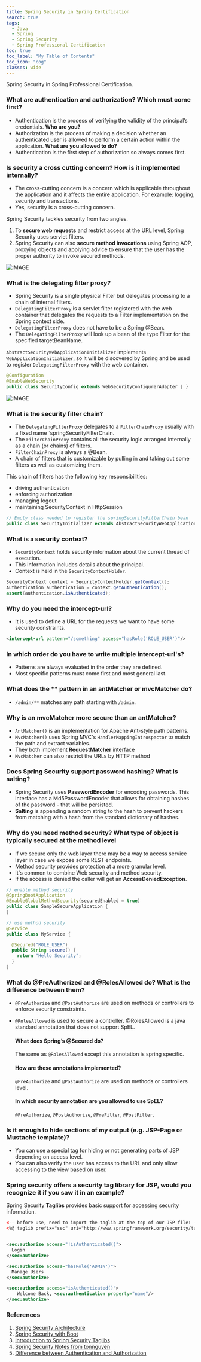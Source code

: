 ```yaml
---
title: Spring Security in Spring Certification
search: true
tags: 
  - Java
  - Spring
  - Spring Security
  - Spring Professional Certification
toc: true
toc_label: "My Table of Contents"
toc_icon: "cog"
classes: wide
---
```


Spring Security in Spring Professional Certification.

### What are authentication and authorization? Which must come first?  
 - Authentication is the process of verifying the validity of the principal’s credentials. **Who are you?**
 - Authorization is the process of making a decision whether an authenticated user is allowed to perform a certain action within the application. **What are you allowed to do?**
 - Authentication is the first step of authorization so always comes first.	

### Is security a cross cutting concern? How is it implemented internally?  
- The cross-cutting concern is a concern which is applicable throughout the application and it affects the entire application. For example: logging, security and transactions.
- Yes, security is a cross-cutting concern.

Spring Security tackles security from two angles. 

1. To **secure web requests** and restrict access at the URL level, Spring Security uses servlet filters. 
2. Spring Security can also **secure method invocations** using Spring AOP, proxying objects and applying advice to ensure that the user has the proper authority to invoke secured methods.

![IMAGE](https://i.loli.net/2019/06/08/5cfb89f9a75c570368.jpg)
### What is the delegating filter proxy?

- Spring Security is a single physical Filter but delegates processing to a chain of internal filters.
- `DelegatingFilterProxy` is a servlet filter registered with the web container that delegates the requests to a Filter implementation on the Spring context side.
- `DelegatingFilterProxy` does not have to be a Spring @Bean.
- The `DelegatingFilterProxy` will look up a bean of the type Filter for the specified targetBeanName.

`AbstractSecurityWebApplicationInitializer` implements `WebApplicationInitializer`, so it will be discovered by Spring and be used to register `DelegatingFilterProxy` with the web container.

```java
@Configuration 
@EnableWebSecurity 
public class SecurityConfig extends WebSecurityConfigurerAdapter { }
```

![IMAGE](https://i.loli.net/2019/06/08/5cfb80575a44e95751.jpg)


### What is the security filter chain?

- The `DelegatingFilterProxy` delegates to a `FilterChainProxy` usually with a fixed name  `springSecurityFilterChain.
- The `FilterChainProxy` contains all the security logic arranged internally as a chain (or chains) of filters. 
- `FilterChainProxy` is always a @Bean.
-  A chain of filters that is customizable by pulling in and taking out some filters as well as customizing them.

This chain of filters has the following key responsibilities:

- driving authentication
- enforcing authorization
- managing logout
- maintaining SecurityContext in HttpSession

```java
// Empty class needed to register the springSecurityFilterChain bean 
public class SecurityInitializer extends AbstractSecurityWebApplicationInitializer { }
```

### What is a security context?

- `SecurityContext` holds security information about the current thread of execution. 
- This information includes details about the principal. 
- Context is held in the `SecurityContextHolder`.

```java
SecurityContext context = SecurityContextHolder.getContext();
Authentication authentication = context.getAuthentication();
assert(authentication.isAuthenticated);
```

### Why do you need the intercept-url?
- It is used to define a URL for the requests we want to have some security constraints.

```xml
<intercept-url pattern="/something" access="hasRole('ROLE_USER')"/>
```

### In which order do you have to write multiple intercept-url's?

- Patterns are always evaluated in the order they are defined. 
- Most specific patterns must come first and most general last.

### What does the ** pattern in an antMatcher or mvcMatcher do?

- `/admin/**` matches any path starting with `/admin`.

### Why is an mvcMatcher more secure than an antMatcher?

- `AntMatcher()` is an implementation for Apache Ant-style path patterns. 
- `MvcMatcher()` uses Spring MVC's `HandlerMappingIntrospector` to match the path and extract variables.
- They both implement **RequestMatcher** interface
- `MvcMatcher` can also restrict the URLs by HTTP method

### Does Spring Security support password hashing? What is salting?

- Spring Security uses **PasswordEncoder** for encoding passwords. This interface has a Md5PasswordEncoder that allows for obtaining hashes of the password - that will be persisted.
- **Salting** is appending a  random string to the hash to prevent hackers from matching with a hash from the standard dictionary of hashes.

### Why do you need method security? What type of object is typically secured at the method level

- If we secure only the web layer there may be a way to access service layer in case we expose some REST endpoints. 
- Method security provides protection at a more granular level.
- It's common to combine Web security and method security. 
- If the access is denied the caller will get an **AccessDeniedException**.

```java
// enable method security
@SpringBootApplication
@EnableGlobalMethodSecurity(securedEnabled = true)
public class SampleSecureApplication {
}

// use method security
@Service
public class MyService {

  @Secured("ROLE_USER")
  public String secure() {
    return "Hello Security";
  }
}
```

### What do @PreAuthorized and @RolesAllowed do? What is the difference between them?

- `@PreAuthorize` and `@PostAuthorize` are used on methods or controllers to enforce security constraints. 
- `@RolesAllowed` is used to secure a controller. @RolesAllowed is a java standard annotation that does not support SpEL. 

  #### What does Spring’s @Secured do?
    The same as `@RolesAllowed` except this annotation is spring specific.

  #### How are these annotations implemented?
    `@PreAuthorize` and `@PostAuthorize` are used on methods or controllers level.

  #### In which security annotation are you allowed to use SpEL?
    `@PreAuthorize`, `@PostAuthorize`, `@PreFilter`, `@PostFilter`.

### Is it enough to hide sections of my output (e.g. JSP-Page or Mustache template)?  
- You can use a special tag for hiding or not generating parts of JSP depending on access level. 
- You can also verify the user has access to the URL and only allow accessing to the view based on user.

### Spring security offers a security tag library for JSP, would you recognize it if you saw it in an example?

Spring Security **Taglibs** provides basic support for accessing security information.

```xml
<-- before use, need to import the taglib at the top of our JSP file: -->
<%@ taglib prefix="sec" uri="http://www.springframework.org/security/tags" %>


<sec:authorize access="!isAuthenticated()">
  Login
</sec:authorize>

<sec:authorize access="hasRole('ADMIN')">
  Manage Users
</sec:authorize>

<sec:authorize access="isAuthenticated()">
    Welcome Back, <sec:authentication property="name"/>
</sec:authorize>
```



### References
1. [Spring Security Architecture](https://spring.io/guides/topicals/spring-security-architecture)
2. [Spring Security with Boot](https://docs.spring.io/spring-security/site/docs/current/guides/html5/helloworld-boot.html)
3. [Introduction to Spring Security Taglibs](https://www.baeldung.com/spring-security-taglibs)
4. [Spring Security Notes from tonnguyen](https://quizlet.com/304129018/security-flash-cards/)
5. [Difference between Authentication and Authorization](http://www.differencebetween.net/technology/difference-between-authentication-and-authorization/)


